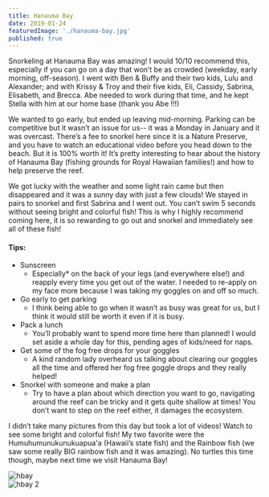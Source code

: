 ```yaml
---
title: Hanauma Bay
date: 2019-01-24
featuredImage: './hanauma-bay.jpg'
published: true
---
```


Snorkeling at Hanauma Bay was amazing! I would 10/10 recommend this, especially if you can go on a day that won’t be as crowded (weekday, early morning, off-season). I went with Ben & Buffy and their two kids, Lulu and Alexander; and with Krissy & Troy and their five kids, Eli, Cassidy, Sabrina, Elisabeth, and Brecca. Abe needed to work during that time, and he kept Stella with him at our home base (thank you Abe !!!)

We wanted to go early, but ended up leaving mid-morning. Parking can be competitive but it wasn’t an issue for us-- it was a Monday in January and it was overcast. There’s a fee to snorkel here since it is a Nature Preserve, and you have to watch an educational video before you head down to the beach. But it is 100% worth it! It’s pretty interesting to hear about the history of Hanauma Bay (fishing grounds for Royal Hawaiian families!) and how to help preserve the reef.

We got lucky with the weather and some light rain came but then disappeared and it was a sunny day with just a few clouds! We stayed in pairs to snorkel and first Sabrina and I went out. You can’t swim 5 seconds without seeing bright and colorful fish! This is why I highly recommend coming here, it is so rewarding to go out and snorkel and immediately see all of these fish! 

#### Tips:
* Sunscreen 
    - Especially* on the back of your legs (and everywhere else!) and reapply every time you get out of the water. I needed to re-apply on my face more because I was taking my goggles on and off so much. 
* Go early to get parking 
    - I think being able to go when it wasn’t as busy was great for us, but I think it would still be worth it even if it is busy.
* Pack a lunch
    - You’ll probably want to spend more time here than planned! I would set aside a whole day for this, pending ages of kids/need for naps.
* Get some of the fog free drops for your goggles
    - A kind random lady overheard us talking about clearing our goggles all the time and offered her fog free goggle drops and they really helped!
* Snorkel with someone and make a plan 
    - Try to have a plan about which direction you want to go, navigating around the reef can be tricky and it gets quite shallow at times! You don’t want to step on the reef either, it damages the ecosystem.
        
I didn’t take many pictures from this day but took a lot of videos! Watch to see some bright and colorful fish! My two favorite were the
Humuhumunukunukuapua'a (Hawaii’s state fish) and the Rainbow fish (we saw some really BIG rainbow fish and it was amazing). No turtles this time though, maybe next time we visit Hanauma Bay! 

![hbay](/GOPR0241.jpg)
<br />
![hbay 2](/IMG_2680.jpg)